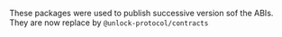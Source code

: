 These packages were used to publish successive version sof the ABIs. They are now replace by `@unlock-protocol/contracts`